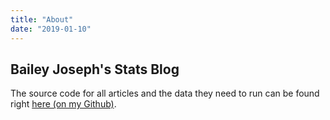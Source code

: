 ```yaml
---
title: "About"
date: "2019-01-10"
---
```


## Bailey Joseph's Stats Blog  


The source code for all articles and the data they need to run can be found right [here (on my Github)](https://github.com/bmjoseph/blogdown_source).  
